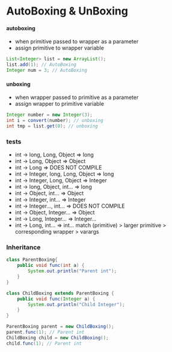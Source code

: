 # AutoBoxing & UnBoxing
#### autoboxing
- when primitive passed to wrapper as a parameter
- assign primitive to wrapper variable
```java
List<Integer> list = new ArrayList();
list.add(1); // AutoBoxing
Integer num = 3; // AutoBoxing
```
#### unboxing
- when wrapper passed to primitive as a parameter
- assign wrapper to primitive variable
```java
Integer number = new Integer(3);
int i = convert(number); // unboxing
int tmp = list.get(0); // unboxing
```
### tests
- int -> long, Long, Object => long
- int -> Long, Object => Object
- int -> Long => DOES NOT COMPILE
- int -> Integer, long, Long, Object => long
- int -> Integer, Long, Object => Integer
- int -> long, Object, int... => long
- int -> Object, int... => Object
- int -> Integer, int... => Integer
- int -> Integer..., int... => DOES NOT COMPILE
- int -> Object, Integer... => Object
- int -> Long, Integer... => Integer...
- int -> Long, int... => int...
match (primitive) > larger primitive > corresponding wrapper > varargs
### Inheritance
```java
class ParentBoxing{
	public void func(int a) {
		System.out.println("Parent int");
	}
}

class ChildBoxing extends ParentBoxing {
	public void func(Integer a) {
		System.out.println("Child Integer");
	}
}
```
```java
ParentBoxing parent = new ChildBoxing();
parent.func(1); // Parent int
ChildBoxing child = new ChildBoxing();
child.func(1); // Parent int
```
